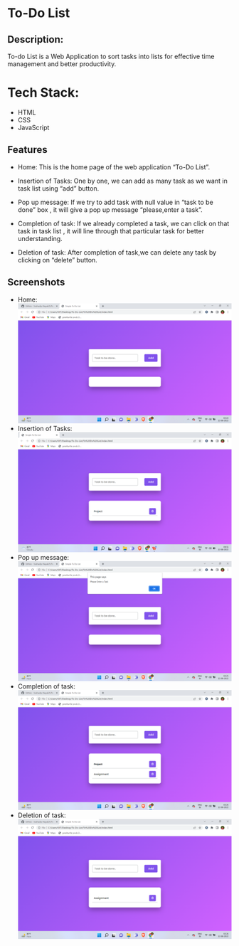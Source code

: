 # To-Do List
## Description:
To-do List is a Web Application to sort tasks into lists for effective time management and better productivity. 
# Tech Stack: 
- HTML
- CSS
- JavaScript

## Features

- Home: This is the home page of the web application “To-Do List”. 
- Insertion of Tasks: One by one, we can add as many task as we want in task list using “add” button.
- Pop up message: If we try to add task with null value in “task to be done” box , it will give a pop up message “please,enter a task”.
- Completion of task: If we already completed a task, we can click on that task in task list , it will line through that particular task for better understanding.

- Deletion of task: After completion of task,we can delete any task by clicking on “delete” button.

## Screenshots
- Home:
![](https://github.com/Subhadip-Nayak25/To-do-list/blob/main/To%20Do%20List/images/Home.png)
- Insertion of Tasks:
![](https://github.com/Subhadip-Nayak25/To-do-list/blob/main/To%20Do%20List/images/Insertion.png)
- Pop up message:
![](https://github.com/Subhadip-Nayak25/To-do-list/blob/main/To%20Do%20List/images/Pop%20Up.png)
- Completion of task: 
![](https://github.com/Subhadip-Nayak25/To-do-list/blob/main/To%20Do%20List/images/Completion.png)
- Deletion of task: 
![](https://github.com/Subhadip-Nayak25/To-do-list/blob/main/To%20Do%20List/images/Deletion.png)

